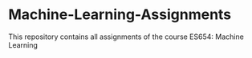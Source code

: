 # Machine-Learning-Assignments

This repository contains all assignments of the course ES654: Machine Learning
